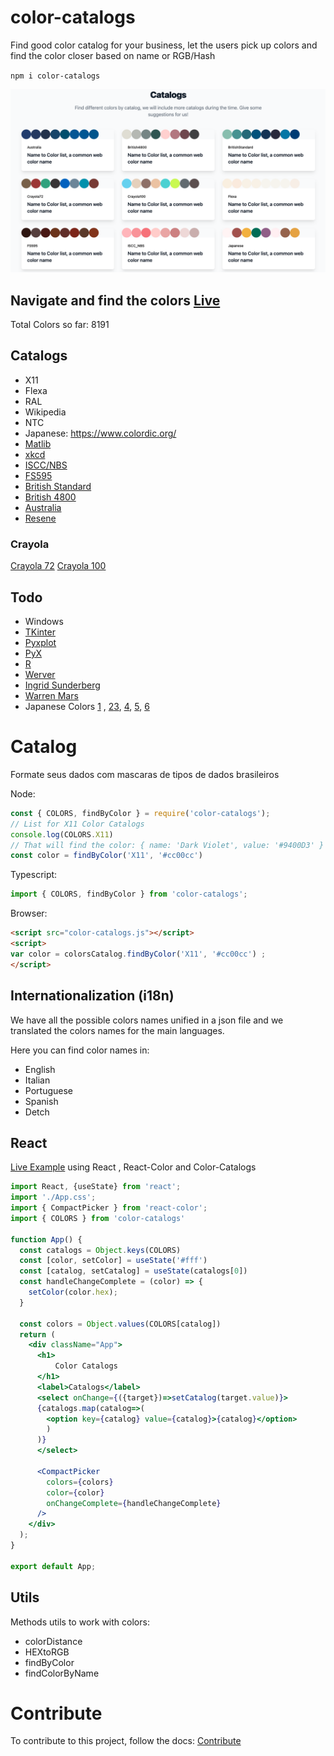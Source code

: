 # color-catalogs

Find good color catalog for your business, let the users pick up colors and find the color closer based on name or RGB/Hash

`npm i color-catalogs` 

![Color Catalogs](/docs/print.png)

## Navigate and find the colors [Live](https://mariohmol.github.io/color-catalogs/)

Total Colors so far: 8191
## Catalogs

* X11
* Flexa
* RAL
* Wikipedia
* NTC
* Japanese: https://www.colordic.org/
* [Matlib](https://github.com/bakennedy/colorspace/blob/master/colors.json)
* [xkcd](https://matplotlib.org/stable/tutorials/colors/colors.html)
* [ISCC/NBS](http://www-db.deis.unibo.it/courses/TW/DOCS/w3schools/colors/colors_nbs.asp.html)
* [FS595](http://www-db.deis.unibo.it/courses/TW/DOCS/w3schools/colors/colors_fs595.asp.html)
* [British Standard](http://www-db.deis.unibo.it/courses/TW/DOCS/w3schools/colors/colors_british.asp.html)
* [British 4800](http://www-db.deis.unibo.it/courses/TW/DOCS/w3schools/colors/colors_british.asp.html)
* [Australia](http://www-db.deis.unibo.it/courses/TW/DOCS/w3schools/colors/colors_australia.asp.html)
* [Resene](http://www-db.deis.unibo.it/courses/TW/DOCS/w3schools/colors/colors_resene.asp.html)
### Crayola

[Crayola 72](http://www.jennyscrayoncollection.com/2019/03/complete-list-of-current-crayola.html)
[Crayola 100](http://www.jennyscrayoncollection.com/2019/03/complete-list-of-current-crayola.html)


## Todo

* Windows
* [TKinter](http://www.science.smith.edu/dftwiki/index.php/Color_Charts_for_TKinter)
* [Pyxplot](http://pyxplot.org.uk/current/doc/html/ch-color_charts.html)
* [PyX](https://pyx-project.org/manual/colorname.html)
* [R](https://www.datanovia.com/en/blog/awesome-list-of-657-r-color-names/)
* [Werver](https://www.c82.net/werner/)
* [Ingrid Sunderberg](https://ingridsnotes.wordpress.com/2014/02/04/the-color-thesaurus/)
* [Warren Mars](http://warrenmars.com/visual_art/theory/colour_wheel/wheel_colours.htm)
* Japanese Colors [1](https://nipponcolors.com/) , [2](https://www.wikiwand.com/en/Traditional_colors_of_Japan)[3](http://kidorakujapan.com/know/others_color.html), [4](https://iwabijin.wordpress.com/japanese-traditional-colors/), [5](https://www.stefanimhoff.de/traditional-colors-of-japan/),
[6](https://simplicable.com/new/japanese-colors)


# Catalog

Formate seus dados com mascaras de tipos de dados brasileiros

Node:
```js
const { COLORS, findByColor } = require('color-catalogs');
// List for X11 Color Catalogs
console.log(COLORS.X11) 
// That will find the color: { name: 'Dark Violet', value: '#9400D3' }
const color = findByColor('X11', '#cc00cc') 
```

Typescript:
```ts
import { COLORS, findByColor } from 'color-catalogs';
```

Browser:
```html
<script src="color-catalogs.js"></script>
<script>
var color = colorsCatalog.findByColor('X11', '#cc00cc') ; 
</script>  
```

## Internationalization (i18n)

We have all the possible colors names unified in a json file and we translated the colors names for the main languages.

Here you can find color names in:
* English
* Italian
* Portuguese
* Spanish
* Detch

## React

[Live Example](https://replit.com/@mariohmol/Color-Catalogs) using React , React-Color and Color-Catalogs

```jsx
import React, {useState} from 'react';
import './App.css';
import { CompactPicker } from 'react-color';
import { COLORS } from 'color-catalogs'

function App() {
  const catalogs = Object.keys(COLORS)
  const [color, setColor] = useState('#fff')
  const [catalog, setCatalog] = useState(catalogs[0])
  const handleChangeComplete = (color) => {
    setColor(color.hex);
  }
  
  const colors = Object.values(COLORS[catalog])
  return (
    <div className="App">
      <h1>
          Color Catalogs
      </h1>
      <label>Catalogs</label>
      <select onChange={({target})=>setCatalog(target.value)}>
      {catalogs.map(catalog=>(
        <option key={catalog} value={catalog}>{catalog}</option>
        )
      )}
      </select>

      <CompactPicker
        colors={colors}
        color={color}
        onChangeComplete={handleChangeComplete}
      />
    </div>
  );
}

export default App;

```


## Utils

Methods utils to work with colors:

* colorDistance
* HEXtoRGB
* findByColor
* findColorByName



# Contribute

To contribute to this project, follow the docs: [Contribute](CONTRIBUTING.md)